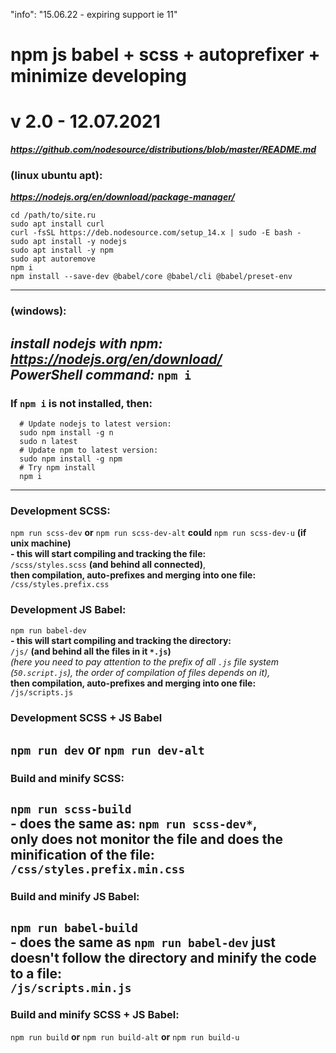 "info": "15.06.22 - expiring support ie 11"

# npm js babel + scss + autoprefixer + minimize developing
# v 2.0 - 12.07.2021

***https://github.com/nodesource/distributions/blob/master/README.md***
### (linux ubuntu apt):  
***https://nodejs.org/en/download/package-manager/***
```
cd /path/to/site.ru  
sudo apt install curl
curl -fsSL https://deb.nodesource.com/setup_14.x | sudo -E bash -
sudo apt install -y nodejs
sudo apt install -y npm
sudo apt autoremove
npm i
npm install --save-dev @babel/core @babel/cli @babel/preset-env
```
---

### (windows): 
***install nodejs with npm:***  
***https://nodejs.org/en/download/***  
***PowerShell command:***
`npm i`
---

### If `npm i` is not installed, then:
```
  # Update nodejs to latest version:
  sudo npm install -g n
  sudo n latest
  # Update npm to latest version:
  sudo npm install -g npm
  # Try npm install
  npm i
```
---

### Development SCSS:  
`npm run scss-dev` **or** `npm run scss-dev-alt` **could** `npm run scss-dev-u` **(if unix machine)**  
**- this will start compiling and tracking the file:**   
`/scss/styles.scss` **(and behind all connected)**,  
**then compilation, auto-prefixes and merging into one file:**  
`/css/styles.prefix.css`  

### Development JS Babel:  
  `npm run babel-dev`  
  **- this will start compiling and tracking the directory:**  
    `/js/` **(and behind all the files in it `*.js`)**  
  *(here you need to pay attention to the prefix of all `.js` file system (`50.script.js`), the order of compilation of files depends on it),*   
  **then compilation, auto-prefixes and merging into one file:**  
    `/js/scripts.js` 

### Development SCSS + JS Babel
  `npm run dev` **or** `npm run dev-alt`
---

### Build and minify SCSS:  
`npm run scss-build`  
**- does the same as:** `npm run scss-dev*`,  
**only does not monitor the file and does the minification of the file:**  
`/css/styles.prefix.min.css`  
---

### Build and minify JS Babel:           
  `npm run babel-build`        
  **- does the same as** `npm run babel-dev`
  **just doesn't follow the directory and minify the code to a file:**  
    `/js/scripts.min.js`  
---

### Build and minify SCSS + JS Babel:  
  `npm run build` **or** `npm run build-alt` **or** `npm run build-u`    